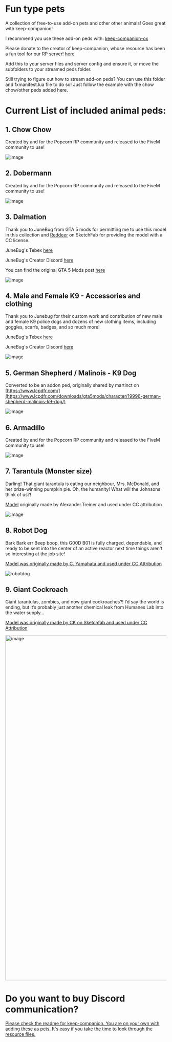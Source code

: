 # Fun type pets
A collection of free-to-use add-on pets and other other animals! Goes great with keep-companion!

I recommend you use these add-on peds with: [keep-companion-ox](https://github.com/alberttheprince/keep-companion-ox)

Please donate to the creator of keep-companion, whose resource has been a fun tool for our RP server! [here](https://ko-fi.com/swkeep)

Add this to your server files and server config and ensure it, or move the subfolders to your streamed peds folder. 

Still trying to figure out how to stream add-on peds? You can use this folder and fxmanifest.lua file to do so! Just follow the example with the chow chow/other peds added here. 

# Current List of included animal peds:

## 1. Chow Chow

Created by and for the Popcorn RP community and released to the FiveM community to use! 

![image](https://github.com/alberttheprince/popcornrp-pets/assets/85725579/208f06c4-2801-4611-938f-a5c9c87581bf)

## 2. Dobermann

Created by and for the Popcorn RP community and released to the FiveM community to use! 

![image](https://github.com/alberttheprince/popcornrppets/assets/85725579/334daae4-06e8-4c0f-bbdb-700c05cc9f65)

## 3. Dalmation

Thank you to JuneBug from GTA 5 mods for permitting me to use this model in this collection and [Reddeer](https://sketchfab.com/billl90) on SketchFab for providing the model with a CC license.

JuneBug's Tebex [here](https://bugs-basement.tebex.io/)

JuneBug's Creator Discord [here](discord.gg/bugsmods)

You can find the original GTA 5 Mods post [here](https://www.gta5-mods.com/player/dalmatian-ped-add-on-replace)

![image](https://github.com/alberttheprince/popcornrppets/assets/85725579/85a8fada-987e-42ec-bff5-1d3acfc84476)

## 4. Male and Female K9 - Accessories and clothing

Thank you to Junebug for their custom work and contribution of new male and female K9 police dogs and dozens of new clothing items, including goggles, scarfs, badges, and so much more!

JuneBug's Tebex [here](https://bugs-basement.tebex.io/)

JuneBug's Creator Discord [here](discord.gg/bugsmods)

![image](https://github.com/user-attachments/assets/96b1829f-10f0-455e-bcbb-49635d126f01)


## 5. German Shepherd / Malinois - K9 Dog 

Converted to be an addon ped, originally shared by martinct on [https://www.lcpdfr.com/](https://www.lcpdfr.com/downloads/gta5mods/character/19996-german-shepherd-malinois-k9-dog/)

![image](https://github.com/alberttheprince/popcornrppets/assets/85725579/646cc193-8180-434f-a61b-58458cb900de)

## 6. Armadillo

Created by and for the Popcorn RP community and released to the FiveM community to use! 

![image](https://github.com/user-attachments/assets/6b7b396c-5085-415a-a5f4-3e4223e1bfc6)

## 7. Tarantula (Monster size)



Darling! That giant tarantula is eating our neighbour, Mrs. McDonald, and her prize-winning pumpkin pie. Oh, the humanity! What will the Johnsons think of us?!

[Model](https://sketchfab.com/3d-models/tarantula-6890f5b34af947f4b416a23cbd4e56c0) originally made by Alexander.Treiner and used under CC attribution

![image](https://github.com/user-attachments/assets/964e8a77-59b0-4844-bbf2-735d3bf148b4)


## 8. Robot Dog



Bark Bark err Beep boop, this G00D B01 is fully charged, dependable, and ready to be sent into the center of an active reactor next time things aren't so interesting at the job site!

[Model was originally made by C. Yamahata and used under CC Attribution](https://sketchfab.com/3d-models/robot-dog-unitree-go1-926627f69b194b6da4fbf8a31df49303)

![robotdog](https://github.com/user-attachments/assets/8acc762f-22ac-447f-9cd5-fe998e23ec59)



## 9. Giant Cockroach



Giant tarantulas, zombies, and now giant cockroaches?! I’d say the world is ending, but it’s probably just another chemical leak from Humanes Lab into the water supply…

[Model was originally made by CK on Sketchfab and used under CC Attribution](https://sketchfab.com/3d-models/cockroach-cead55b8aa8643d48d67240bad028592)

<img width="1919" height="1079" alt="image" src="https://github.com/user-attachments/assets/c3bbf8d9-f1df-4677-b4b6-13479599bcff" />


# Do you want to buy Discord communication?
[Please check the readme for keep-companion. You are on your own with adding these as pets. It's easy if you take the time to look through the resource files.
](https://discord.gg/djQnbrZNzP)
